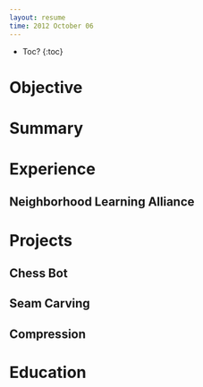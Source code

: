 ```yaml
---
layout: resume
time: 2012 October 06
---
```


* Toc?
{:toc}

# Objective #

# Summary #

# Experience #

## Neighborhood Learning Alliance ##

# Projects #

## Chess Bot ##

## Seam Carving ##

## Compression ##

# Education #

<!--Carngie Mellon University, School of Computer Science-->
<!--Expected Bachelor of Science in Computer Science, 2015-->

<!--Created from scratch the website for "Neighborhood Learning Alliance":nla that is cost-effective and user-friendly-->

<!--* Used the following technology:-->
<!--* "RefineryCMS":http://www.refinerycms.com/ for simple content management-->
<!--* "Twitter Boostrap":http://twitter.guthub.com/bootstrap/index.html for fast design prototype and consistent styling-->
<!--* "Amazon S3":http://aws.amazon.com/s3/ for hosting static contents-->
<!--* "Heroku":http://www.heroku.com/ for hosting webiste and database (PostgreSQL)-->
<!--* "Github":http://www.github.com/ for hosting codebase VC and documentation-->

<!--* "Source Code":https://github.com/nla-pgh/website-->

<!--[nla]: http://www.neighorhoodlearning.org/-->

<!--h2(#chess-bot). Chess Bot-->

<!--Java-based chess bot with implementation of "negaScout":ns, "transposition table":tt, "quiescence search":qs, and other Alpha-Beta pruning techniques.-->

<!--[ns]http://chessprogramming.wikispaces.com/NegaScout-->
<!--[tt]http://chessporgramming.wikispaces.com/Transposition+Table-->
<!--[qs]http://chessprogramming.wikispaces.com/Quiescence+Search-->

<!--h2(#seam-carving). Seam Carving-->

<!--Java-based image manipulation application using top-down and bottom-up "dynamic programming":dp techniques.-->

<!--[dp]http://en.wikipedia.org/wiki/Dynamic_programming-->

<!--h2(#compression). Compression-->

<!--Java-based file compression project using "Huffman encoding":he with the addition of "Burrows-Wheeler":bw and "Move-to-Front":mtf transformations.-->

<!--[he]http://www.cprogramming.com/tutorial/computersciencetheory/huffman.html-->
<!--[bw]http://en.wikipedia.org/wiki/Burrows%E2%80%92Wheeler_transform-->
<!--[mtf]http://en.wikipedia.org/wiki/Move-to-front_transform-->

<!--h1(#education). Education-->


<!--h2(#relevant-courses). Relevant Courses-->

<!--Great Theoretical Ideas in Computer Science-->
<!--Fundamental Data Structures and Algorithms-->
<!--Principles of Programming (Funcational Programming)-->

<!--p(#references) References available upon request.-->
